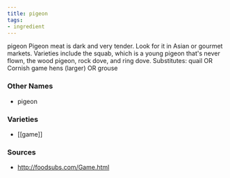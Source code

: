 ```yaml
---
title: pigeon
tags:
- ingredient
---
```

pigeon Pigeon meat is dark and very tender. Look for it in Asian or gourmet markets. Varieties include the squab, which is a young pigeon that's never flown, the wood pigeon, rock dove, and ring dove. Substitutes: quail OR Cornish game hens (larger) OR grouse

### Other Names

* pigeon

### Varieties

* [[game]]

### Sources
* http://foodsubs.com/Game.html
